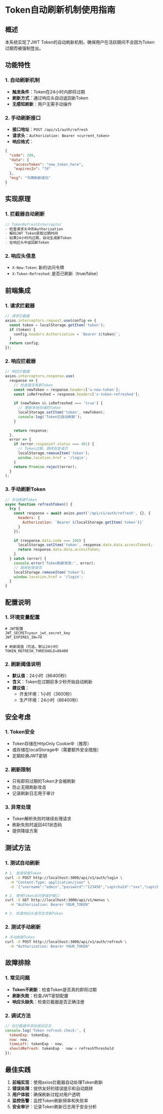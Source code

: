# Token自动刷新机制使用指南

## 概述

本系统实现了JWT Token的自动刷新机制，确保用户在活跃期间不会因为Token过期而被强制登出。

## 功能特性

### 1. 自动刷新机制
- **触发条件**：Token在24小时内即将过期
- **刷新方式**：通过响应头自动返回新Token
- **无感知刷新**：用户无需手动操作

### 2. 手动刷新接口
- **接口地址**：`POST /api/v1/auth/refresh`
- **请求头**：`Authorization: Bearer <current_token>`
- **响应格式**：
```json
{
  "code": 200,
  "data": {
    "accessToken": "new_token_here",
    "expiresIn": "7d"
  },
  "msg": "令牌刷新成功"
}
```

## 实现原理

### 1. 拦截器自动刷新
```typescript
// TokenRefreshInterceptor
- 检查请求头中的Authorization
- 解码JWT Token获取过期时间
- 如果24小时内过期，自动生成新Token
- 在响应头中返回新Token
```

### 2. 响应头信息
- `X-New-Token`: 新的访问令牌
- `X-Token-Refreshed`: 是否已刷新（true/false）

## 前端集成

### 1. 请求拦截器
```javascript
// 请求拦截器
axios.interceptors.request.use(config => {
  const token = localStorage.getItem('token');
  if (token) {
    config.headers.Authorization = `Bearer ${token}`;
  }
  return config;
});
```

### 2. 响应拦截器
```javascript
// 响应拦截器
axios.interceptors.response.use(
  response => {
    // 检查是否有新Token
    const newToken = response.headers['x-new-token'];
    const isRefreshed = response.headers['x-token-refreshed'];
    
    if (newToken && isRefreshed === 'true') {
      // 更新本地存储的Token
      localStorage.setItem('token', newToken);
      console.log('Token已自动刷新');
    }
    
    return response;
  },
  error => {
    if (error.response?.status === 401) {
      // Token过期，跳转到登录页
      localStorage.removeItem('token');
      window.location.href = '/login';
    }
    return Promise.reject(error);
  }
);
```

### 3. 手动刷新Token
```javascript
// 手动刷新Token
async function refreshToken() {
  try {
    const response = await axios.post('/api/v1/auth/refresh', {}, {
      headers: {
        Authorization: `Bearer ${localStorage.getItem('token')}`
      }
    });
    
    if (response.data.code === 200) {
      localStorage.setItem('token', response.data.data.accessToken);
      return response.data.data.accessToken;
    }
  } catch (error) {
    console.error('Token刷新失败:', error);
    // 跳转到登录页
    localStorage.removeItem('token');
    window.location.href = '/login';
  }
}
```

## 配置说明

### 1. 环境变量配置
```env
# JWT配置
JWT_SECRET=your_jwt_secret_key
JWT_EXPIRES_IN=7d

# 刷新阈值（可选，默认24小时）
TOKEN_REFRESH_THRESHOLD=86400
```

### 2. 刷新阈值说明
- **默认值**：24小时（86400秒）
- **含义**：Token在过期前多少秒开始自动刷新
- **建议值**：
  - 开发环境：1小时（3600秒）
  - 生产环境：24小时（86400秒）

## 安全考虑

### 1. Token安全
- Token存储在HttpOnly Cookie中（推荐）
- 或存储在localStorage中（需要额外安全措施）
- 定期轮换JWT密钥

### 2. 刷新限制
- 只有即将过期的Token才会被刷新
- 防止无限刷新攻击
- 记录刷新日志用于审计

### 3. 异常处理
- Token解析失败时继续处理请求
- 刷新失败时返回401状态码
- 提供降级方案

## 测试方法

### 1. 测试自动刷新
```bash
# 1. 登录获取Token
curl -X POST http://localhost:3000/api/v1/auth/login \
  -H "Content-Type: application/json" \
  -d '{"username":"admin","password":"123456","captchaId":"xxx","captcha":"xxx"}'

# 2. 使用Token访问受保护接口
curl -X GET http://localhost:3000/api/v1/menus \
  -H "Authorization: Bearer YOUR_TOKEN"

# 3. 检查响应头是否包含新Token
```

### 2. 测试手动刷新
```bash
# 手动刷新Token
curl -X POST http://localhost:3000/api/v1/auth/refresh \
  -H "Authorization: Bearer YOUR_TOKEN"
```

## 故障排除

### 1. 常见问题
- **Token不刷新**：检查Token是否真的即将过期
- **刷新失败**：检查JWT密钥配置
- **响应头缺失**：检查拦截器是否正确注册

### 2. 调试方法
```javascript
// 在拦截器中添加调试日志
console.log('Token refresh check:', {
  tokenExp: tokenExp,
  now: now,
  timeLeft: tokenExp - now,
  shouldRefresh: tokenExp - now < refreshThreshold
});
```

## 最佳实践

1. **前端实现**：使用axios拦截器自动处理Token刷新
2. **错误处理**：提供友好的错误提示和自动跳转
3. **用户体验**：确保刷新过程对用户透明
4. **监控告警**：监控Token刷新频率和失败率
5. **安全审计**：记录Token刷新日志用于安全分析
